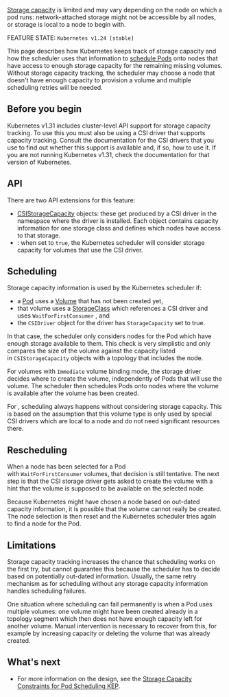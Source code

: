 [Storage capacity](https://kubernetes.io/docs/concepts/storage/storage-capacity/) is limited and may vary depending on the node on which a pod runs: network-attached storage might not be accessible by all nodes, or storage is local to a node to begin with.

FEATURE STATE: `Kubernetes v1.24 [stable]`

This page describes how Kubernetes keeps track of storage capacity and how the scheduler uses that information to [schedule Pods](https://kubernetes.io/docs/concepts/scheduling-eviction/) onto nodes that have access to enough storage capacity for the remaining missing volumes. Without storage capacity tracking, the scheduler may choose a node that doesn't have enough capacity to provision a volume and multiple scheduling retries will be needed.

## Before you begin[](https://kubernetes.io/docs/concepts/storage/storage-capacity/#before-you-begin)

Kubernetes v1.31 includes cluster-level API support for storage capacity tracking. To use this you must also be using a CSI driver that supports capacity tracking. Consult the documentation for the CSI drivers that you use to find out whether this support is available and, if so, how to use it. If you are not running Kubernetes v1.31, check the documentation for that version of Kubernetes.

## API[](https://kubernetes.io/docs/concepts/storage/storage-capacity/#api)

There are two API extensions for this feature:

- [CSIStorageCapacity](https://kubernetes.io/docs/reference/kubernetes-api/config-and-storage-resources/csi-storage-capacity-v1/) objects: these get produced by a CSI driver in the namespace where the driver is installed. Each object contains capacity information for one storage class and defines which nodes have access to that storage.
- [](https://kubernetes.io/docs/reference/kubernetes-api/config-and-storage-resources/csi-driver-v1/#CSIDriverSpec): when set to `true`, the Kubernetes scheduler will consider storage capacity for volumes that use the CSI driver.

## Scheduling[](https://kubernetes.io/docs/concepts/storage/storage-capacity/#scheduling)

Storage capacity information is used by the Kubernetes scheduler if:

- a [Pod](../Workloads/Pod.md) uses a [Volume](Volume.md) that has not been created yet,
- that volume uses a [StorageClass](StorageClass.md) which references a CSI driver and uses `WaitForFirstConsumer` [](https://kubernetes.io/docs/concepts/storage/storage-classes/#volume-binding-mode), and
- the `CSIDriver` object for the driver has `StorageCapacity` set to true.

In that case, the scheduler only considers nodes for the Pod which have enough storage available to them. This check is very simplistic and only compares the size of the volume against the capacity listed in `CSIStorageCapacity` objects with a topology that includes the node.

For volumes with `Immediate` volume binding mode, the storage driver decides where to create the volume, independently of Pods that will use the volume. The scheduler then schedules Pods onto nodes where the volume is available after the volume has been created.

For [](https://kubernetes.io/docs/concepts/storage/ephemeral-volumes/#csi-ephemeral-volumes), scheduling always happens without considering storage capacity. This is based on the assumption that this volume type is only used by special CSI drivers which are local to a node and do not need significant resources there.

## Rescheduling[](https://kubernetes.io/docs/concepts/storage/storage-capacity/#rescheduling)

When a node has been selected for a Pod with `WaitForFirstConsumer` volumes, that decision is still tentative. The next step is that the CSI storage driver gets asked to create the volume with a hint that the volume is supposed to be available on the selected node.

Because Kubernetes might have chosen a node based on out-dated capacity information, it is possible that the volume cannot really be created. The node selection is then reset and the Kubernetes scheduler tries again to find a node for the Pod.

## Limitations[](https://kubernetes.io/docs/concepts/storage/storage-capacity/#limitations)

Storage capacity tracking increases the chance that scheduling works on the first try, but cannot guarantee this because the scheduler has to decide based on potentially out-dated information. Usually, the same retry mechanism as for scheduling without any storage capacity information handles scheduling failures.

One situation where scheduling can fail permanently is when a Pod uses multiple volumes: one volume might have been created already in a topology segment which then does not have enough capacity left for another volume. Manual intervention is necessary to recover from this, for example by increasing capacity or deleting the volume that was already created.

## What's next[](https://kubernetes.io/docs/concepts/storage/storage-capacity/#what-s-next)

- For more information on the design, see the [Storage Capacity Constraints for Pod Scheduling KEP](https://github.com/kubernetes/enhancements/blob/master/keps/sig-storage/1472-storage-capacity-tracking/README.md).